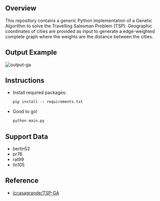 ## Overview
This repository contains a generic Python implementation of a Genetic Algorithm to solve the Travelling Salesman Problem (TSP). Geographic coordinates of cities are provided as input to generate a edge-weighted complete graph where the weights are the distance between the cities.

## Output Example

![output-ga](https://i.imgur.com/Zkj0z7m.png)
    
## Instructions
- Install required packages:
	```bash
	pip install -r requirements.txt
	```
- Good to go!
    ```bash
    python main.py 
    ```
   
## Support Data
- berlin52
- pr76
- rat99
- lin105

## Reference   
- [lccasagrande/TSP-GA](https://github.com/lccasagrande/TSP-GA)

